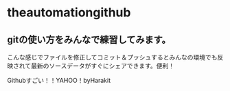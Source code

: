 # theautomationgithub

## gitの使い方をみんなで練習してみます。

こんな感じでファイルを修正してコミット＆プッシュするとみんなの環境でも反映されて最新のソースデータがすぐにシェアできます。便利！

Githubすごい！！YAHOO！byHarakit

